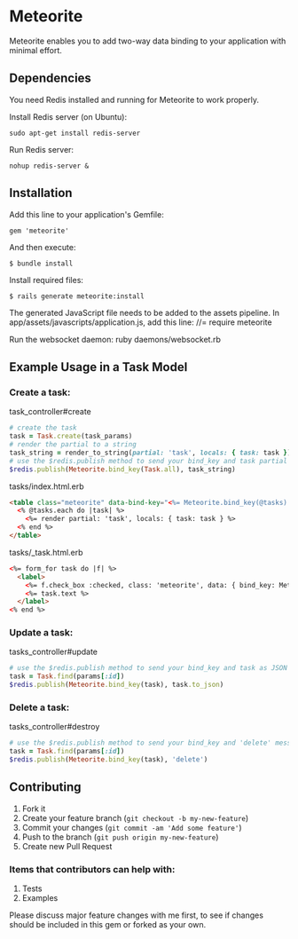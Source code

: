 # Meteorite

Meteorite enables you to add two-way data binding to your application with minimal effort.

## Dependencies

You need Redis installed and running for Meteorite to work properly.

Install Redis server (on Ubuntu):

    sudo apt-get install redis-server

Run Redis server:

    nohup redis-server &

## Installation

Add this line to your application's Gemfile:

    gem 'meteorite'

And then execute:

    $ bundle install

Install required files:

    $ rails generate meteorite:install
    
The generated JavaScript file needs to be added to the assets pipeline.  In app/assets/javascripts/application.js, add this line:
    //= require meteorite

Run the websocket daemon:
    ruby daemons/websocket.rb

## Example Usage in a Task Model

### Create a task:
task_controller#create
```ruby
# create the task
task = Task.create(task_params)
# render the partial to a string
task_string = render_to_string(partial: 'task', locals: { task: task })
# use the $redis.publish method to send your bind_key and task partial
$redis.publish(Meteorite.bind_key(Task.all), task_string)
```

tasks/index.html.erb
```html
<table class="meteorite" data-bind-key="<%= Meteorite.bind_key(@tasks) %>">
  <% @tasks.each do |task| %>
    <%= render partial: 'task', locals: { task: task } %>
  <% end %>
</table>
```

tasks/_task.html.erb
```html
<%= form_for task do |f| %>
  <label>
    <%= f.check_box :checked, class: 'meteorite', data: { bind_key: Meteorite.bind_key(task), bind_attr: 'checked' } %>
    <%= task.text %>
  </label>
<% end %>
```

### Update a task:
tasks_controller#update
```ruby
# use the $redis.publish method to send your bind_key and task as JSON
task = Task.find(params[:id])
$redis.publish(Meteorite.bind_key(task), task.to_json)
```

### Delete a task:
tasks_controller#destroy
```ruby
# use the $redis.publish method to send your bind_key and 'delete' message
task = Task.find(params[:id])
$redis.publish(Meteorite.bind_key(task), 'delete')
```


## Contributing

1. Fork it
2. Create your feature branch (`git checkout -b my-new-feature`)
3. Commit your changes (`git commit -am 'Add some feature'`)
4. Push to the branch (`git push origin my-new-feature`)
5. Create new Pull Request

### Items that contributors can help with:
1. Tests
2. Examples

Please discuss major feature changes with me first, to see if changes should be included in this gem or forked as your own.

